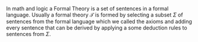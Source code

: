 In math and logic a Formal Theory is a set of sentences in a formal language. Usually a formal theory $\mathcal{T}$ is formed by selecting a subset $\Sigma$ of sentences from the formal language which we called the axioms and adding every sentence that can be derived by applying a some deduction rules to sentences from $\Sigma$.

